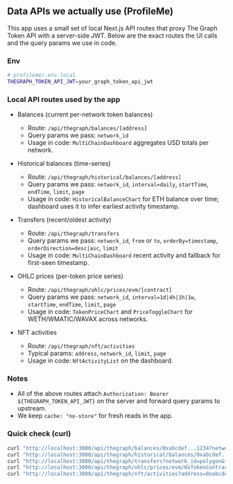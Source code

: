 ## Data APIs we actually use (ProfileMe)

This app uses a small set of local Next.js API routes that proxy The Graph Token API with a server-side JWT. Below are the exact routes the UI calls and the query params we use in code.

### Env
```bash
# profileme/.env.local
THEGRAPH_TOKEN_API_JWT=your_graph_token_api_jwt
```

### Local API routes used by the app

- Balances (current per-network token balances)
  - Route: `/api/thegraph/balances/[address]`
  - Query params we pass: `network_id`
  - Usage in code: `MultiChainDashboard` aggregates USD totals per network.

- Historical balances (time-series)
  - Route: `/api/thegraph/historical/balances/[address]`
  - Query params we pass: `network_id`, `interval=daily`, `startTime`, `endTime`, `limit`, `page`
  - Usage in code: `HistoricalBalanceChart` for ETH balance over time; dashboard uses it to infer earliest activity timestamp.

- Transfers (recent/oldest activity)
  - Route: `/api/thegraph/transfers`
  - Query params we pass: `network_id`, `from` or `to`, `orderBy=timestamp`, `orderDirection=desc|asc`, `limit`
  - Usage in code: `MultiChainDashboard` recent activity and fallback for first-seen timestamp.

- OHLC prices (per-token price series)
  - Route: `/api/thegraph/ohlc/prices/evm/[contract]`
  - Query params we pass: `network_id`, `interval=1d|4h|1h|1w`, `startTime`, `endTime`, `limit`, `page`
  - Usage in code: `TokenPriceChart` and `PriceToggleChart` for WETH/WMATIC/WAVAX across networks.

- NFT activities
  - Route: `/api/thegraph/nft/activities`
  - Typical params: `address`, `network_id`, `limit`, `page`
  - Usage in code: `NftActivityList` on the dashboard.

### Notes
- All of the above routes attach `Authorization: Bearer ${THEGRAPH_TOKEN_API_JWT}` on the server and forward query params to upstream.
- We keep `cache: "no-store"` for fresh reads in the app.

### Quick check (curl)
```bash
curl "http://localhost:3000/api/thegraph/balances/0xabcdef...1234?network_id=base"
curl "http://localhost:3000/api/thegraph/historical/balances/0xabcdef...1234?network_id=mainnet&interval=daily&limit=90&page=1"
curl "http://localhost:3000/api/thegraph/transfers?network_id=polygon&from=0xabcdef...1234&orderBy=timestamp&orderDirection=desc&limit=25"
curl "http://localhost:3000/api/thegraph/ohlc/prices/evm/0xTokenContract?network_id=arbitrum-one&interval=1d&limit=90"
curl "http://localhost:3000/api/thegraph/nft/activities?address=0xabcdef...1234&network_id=base&limit=20"
```

